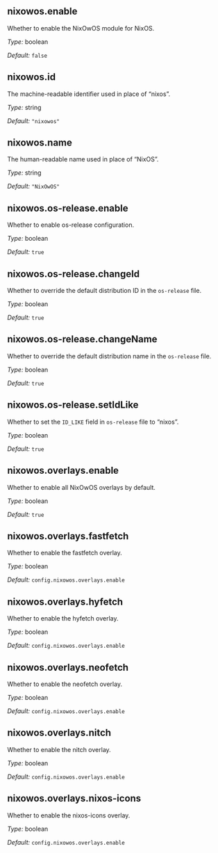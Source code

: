 ## nixowos\.enable

Whether to enable the NixOwOS module for NixOS\.



*Type:*
boolean



*Default:*
` false `



## nixowos\.id



The machine-readable identifier used in place of “nixos”\.



*Type:*
string



*Default:*
` "nixowos" `



## nixowos\.name



The human-readable name used in place of “NixOS”\.



*Type:*
string



*Default:*
` "NixOwOS" `



## nixowos\.os-release\.enable



Whether to enable os-release configuration\.



*Type:*
boolean



*Default:*
` true `



## nixowos\.os-release\.changeId



Whether to override the default distribution ID in the ` os-release ` file\.



*Type:*
boolean



*Default:*
` true `



## nixowos\.os-release\.changeName



Whether to override the default distribution name in the ` os-release ` file\.



*Type:*
boolean



*Default:*
` true `



## nixowos\.os-release\.setIdLike



Whether to set the ` ID_LIKE ` field in ` os-release ` file to “nixos”\.



*Type:*
boolean



*Default:*
` true `



## nixowos\.overlays\.enable



Whether to enable all NixOwOS overlays by default\.



*Type:*
boolean



*Default:*
` true `



## nixowos\.overlays\.fastfetch



Whether to enable the fastfetch overlay\.



*Type:*
boolean



*Default:*
` config.nixowos.overlays.enable `



## nixowos\.overlays\.hyfetch



Whether to enable the hyfetch overlay\.



*Type:*
boolean



*Default:*
` config.nixowos.overlays.enable `



## nixowos\.overlays\.neofetch



Whether to enable the neofetch overlay\.



*Type:*
boolean



*Default:*
` config.nixowos.overlays.enable `



## nixowos\.overlays\.nitch



Whether to enable the nitch overlay\.



*Type:*
boolean



*Default:*
` config.nixowos.overlays.enable `



## nixowos\.overlays\.nixos-icons



Whether to enable the nixos-icons overlay\.



*Type:*
boolean



*Default:*
` config.nixowos.overlays.enable `


